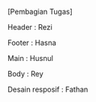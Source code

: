 [Pembagian Tugas]

Header : Rezi

Footer : Hasna

Main : Husnul

Body : Rey

Desain resposif : Fathan

